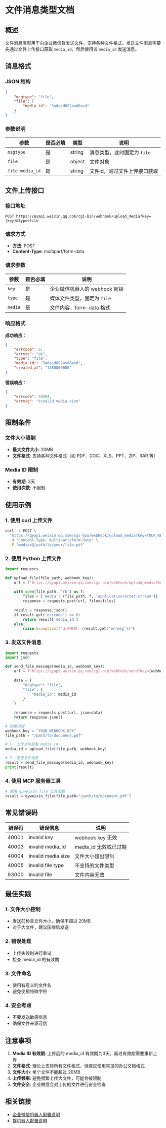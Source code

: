 # 文件消息类型文档

## 概述

文件消息类型用于向企业微信群发送文件，支持各种文件格式。发送文件消息需要先通过文件上传接口获取 `media_id`，然后使用该 `media_id` 发送消息。

## 消息格式

### JSON 结构

```json
{
    "msgtype": "file",
    "file": {
        "media_id": "3a8asd892asd8asd"
    }
}
```

### 参数说明

| 参数 | 是否必填 | 类型 | 说明 |
|------|----------|------|------|
| `msgtype` | 是 | string | 消息类型，此时固定为 `file` |
| `file` | 是 | object | 文件对象 |
| `file.media_id` | 是 | string | 文件id，通过文件上传接口获取 |

## 文件上传接口

### 接口地址

```
POST https://qyapi.weixin.qq.com/cgi-bin/webhook/upload_media?key={key}&type=file
```

### 请求方式

- **方法**: POST
- **Content-Type**: multipart/form-data

### 请求参数

| 参数 | 是否必填 | 说明 |
|------|----------|------|
| `key` | 是 | 企业微信机器人的 webhook 密钥 |
| `type` | 是 | 媒体文件类型，固定为 `file` |
| `media` | 是 | 文件内容，form-data 格式 |

### 响应格式

**成功响应：**
```json
{
    "errcode": 0,
    "errmsg": "ok",
    "type": "file",
    "media_id": "3a8asd892asd8asd",
    "created_at": "1380000000"
}
```

**错误响应：**
```json
{
    "errcode": 40004,
    "errmsg": "invalid media size"
}
```

## 限制条件

### 文件大小限制
- **最大文件大小**: 20MB
- **文件格式**: 支持各种文件格式（如 PDF、DOC、XLS、PPT、ZIP、RAR 等）

### Media ID 限制
- **有效期**: 3天
- **使用次数**: 不限制

## 使用示例

### 1. 使用 curl 上传文件

```bash
curl -X POST \
  "https://qyapi.weixin.qq.com/cgi-bin/webhook/upload_media?key=YOUR_KEY&type=file" \
  -H "Content-Type: multipart/form-data" \
  -F "media=@/path/to/your/file.pdf"
```

### 2. 使用 Python 上传文件

```python
import requests

def upload_file(file_path, webhook_key):
    url = f"https://qyapi.weixin.qq.com/cgi-bin/webhook/upload_media?key={webhook_key}&type=file"
    
    with open(file_path, 'rb') as f:
        files = {'media': (file_path, f, 'application/octet-stream')}
        response = requests.post(url, files=files)
    
    result = response.json()
    if result.get('errcode') == 0:
        return result['media_id']
    else:
        raise Exception(f"上传失败: {result.get('errmsg')}")
```

### 3. 发送文件消息

```python
import requests
import json

def send_file_message(media_id, webhook_key):
    url = f"https://qyapi.weixin.qq.com/cgi-bin/webhook/send?key={webhook_key}"
    
    data = {
        "msgtype": "file",
        "file": {
            "media_id": media_id
        }
    }
    
    response = requests.post(url, json=data)
    return response.json()

# 完整流程
webhook_key = "YOUR_WEBHOOK_KEY"
file_path = "/path/to/document.pdf"

# 1. 上传文件获取 media_id
media_id = upload_file(file_path, webhook_key)

# 2. 发送文件消息
result = send_file_message(media_id, webhook_key)
print(result)
```

### 4. 使用 MCP 服务器工具

```python
# 使用 qyweixin_file 工具函数
result = qyweixin_file(file_path="/path/to/document.pdf")
```

## 常见错误码

| 错误码 | 错误信息 | 说明 |
|--------|----------|------|
| 40001 | invalid key | webhook key 无效 |
| 40003 | invalid media_id | media_id 无效或已过期 |
| 40004 | invalid media size | 文件大小超出限制 |
| 40005 | invalid file type | 不支持的文件类型 |
| 93000 | invalid file | 文件内容无效 |

## 最佳实践

### 1. 文件大小控制
- 发送前检查文件大小，确保不超过 20MB
- 对于大文件，建议压缩后发送

### 2. 错误处理
- 上传失败时进行重试
- 检查 media_id 的有效期

### 3. 文件命名
- 使用有意义的文件名
- 避免使用特殊字符

### 4. 安全考虑
- 不要发送敏感信息
- 确保文件来源可信

## 注意事项

1. **Media ID 有效期**: 上传后的 media_id 有效期为3天，超过有效期需要重新上传
2. **文件格式**: 理论上支持所有文件格式，但建议使用常见的办公文档格式
3. **文件大小**: 单个文件不能超过 20MB
4. **上传频率**: 避免频繁上传大文件，可能会被限制
5. **文件安全**: 企业微信会对上传的文件进行安全检查

## 相关链接

- [企业微信机器人配置说明](https://developer.work.weixin.qq.com/document/path/91770)
- [群机器人配置说明](https://developer.work.weixin.qq.com/document/path/91770#%E6%B6%88%E6%81%AF%E7%B1%BB%E5%9E%8B%E5%8F%8A%E6%95%B0%E6%8D%AE%E6%A0%BC%E5%BC%8F) 